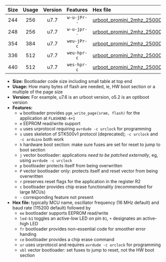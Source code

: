 |Size|Usage|Version|Features|Hex file|
|:-:|:-:|:-:|:-:|:--|
|244|256|u7.7|`w-u-jPr--`|[urboot_promini_2mhz_250000bps_led+b5_ur_vbl.hex](https://raw.githubusercontent.com/stefanrueger/urboot.hex/main/boards/promini/fcpu_2mhz/250000_bps/urboot_promini_2mhz_250000bps_led+b5_ur_vbl.hex)|
|248|256|u7.7|`w-u-jpr--`|[urboot_promini_2mhz_250000bps_led+b5_fr_ur_vbl.hex](https://raw.githubusercontent.com/stefanrueger/urboot.hex/main/boards/promini/fcpu_2mhz/250000_bps/urboot_promini_2mhz_250000bps_led+b5_fr_ur_vbl.hex)|
|354|384|u7.7|`weu-jPr-c`|[urboot_promini_2mhz_250000bps_ee_led+b5_fr_ce_ur_vbl.hex](https://raw.githubusercontent.com/stefanrueger/urboot.hex/main/boards/promini/fcpu_2mhz/250000_bps/urboot_promini_2mhz_250000bps_ee_led+b5_fr_ce_ur_vbl.hex)|
|336|512|u7.7|`weu-hpr-c`|[urboot_promini_2mhz_250000bps_ee_led+b5_fr_ce_ur.hex](https://raw.githubusercontent.com/stefanrueger/urboot.hex/main/boards/promini/fcpu_2mhz/250000_bps/urboot_promini_2mhz_250000bps_ee_led+b5_fr_ce_ur.hex)|
|440|512|u7.7|`wes-hpr-c`|[urboot_promini_2mhz_250000bps_ee_led+b5_fr_ce.hex](https://raw.githubusercontent.com/stefanrueger/urboot.hex/main/boards/promini/fcpu_2mhz/250000_bps/urboot_promini_2mhz_250000bps_ee_led+b5_fr_ce.hex)|

- **Size:** Bootloader code size including small table at top end
- **Usage:** How many bytes of flash are needed, ie, HW boot section or a multiple of the page size
- **Version:** For example, u7.6 is an urboot version, o5.2 is an optiboot version
- **Features:**
  + `w` bootloader provides `pgm_write_page(sram, flash)` for the application at `FLASHEND-4+1`
  + `e` EEPROM read/write support
  + `u` uses urprotocol requiring `avrdude -c urclock` for programming
  + `s` uses skeleton of STK500v1 protocol (deprecated); `-c urclock` and `-c arduino` both work
  + `h` hardware boot section: make sure fuses are set for reset to jump to boot section
  + `j` vector bootloader: applications *need to be patched externally*, eg, using `avrdude -c urclock`
  + `p` bootloader protects itself from being overwritten
  + `P` vector bootloader only: protects itself and reset vector from being overwritten
  + `r` preserves reset flags for the application in the register R2
  + `c` bootloader provides chip erase functionality (recommended for large MCUs)
  + `-` corresponding feature not present
- **Hex file:** typically MCU name, oscillator frequency (16 MHz default) and baud rate (115200 default) followed by
  + `ee` bootloader supports EEPROM read/write
  + `led-b1` toggles an active-low LED on pin `B1`, `+` designates an active-high LED
  + `fr` bootloader provides non-essential code for smoother error handing
  + `ce` bootloader provides a chip erase command
  + `ur` uses urprotocol and requires `avrdude -c urclock` for programming
  + `vbl` vector bootloader: set fuses to jump to reset, not the HW boot section
